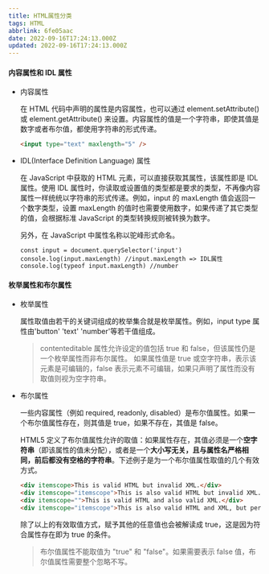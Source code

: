 ```yaml
---
title: HTML属性分类
tags: HTML
abbrlink: 6fe05aac
date: 2022-09-16T17:24:13.000Z
updated: 2022-09-16T17:24:13.000Z
---
```


#### 内容属性和 IDL 属性

- 内容属性

  在 HTML 代码中声明的属性是内容属性，也可以通过 element.setAttribute() 或 element.getAttribute() 来设置。内容属性的值是一个字符串，即使其值是数字或者布尔值，都使用字符串的形式传递。

  ```HTML
  <input type="text" maxlength="5" />
  ```

  <!-- more -->

- IDL(Interface Definition Language) 属性

  在 JavaScript 中获取的 HTML 元素，可以直接获取其属性，该属性即是 IDL 属性。使用 IDL 属性时，你读取或设置值的类型都是要求的类型，不再像内容属性一样统统以字符串的形式传递。例如，input 的 maxLength 值会返回一个数字类型，设置 maxLength 的值时也需要使用数字，如果传递了其它类型的值，会根据标准 JavaScript 的类型转换规则被转换为数字。

  另外，在 JavaScript 中属性名称以驼峰形式命名。

  ```JS
  const input = document.querySelector('input')
  console.log(input.maxLength) //input.maxLength => IDL属性
  console.log(typeof input.maxLength) //number
  ```

#### 枚举属性和布尔属性

- 枚举属性

  属性取值由若干的关键词组成的枚举集合就是枚举属性。例如，input type 属性由'button' 'text' 'number'等若干值组成。

  > contenteditable 属性允许设定的值包括 true 和 false，但该属性仍是一个枚举属性而非布尔属性。
  > 如果属性值是 true 或空字符串，表示该元素是可编辑的，false 表示元素不可编辑，如果只声明了属性而没有取值则视为空字符串。

- 布尔属性

  一些内容属性（例如 required, readonly, disabled）是布尔值属性。如果一个布尔值属性存在，则其值是 true，如果不存在，其值是 false。

  HTML5 定义了布尔值属性允许的取值：如果属性存在，其值必须是一个**空字符串**（即该属性的值未分配），或者是一个**大小写无关，且与属性名严格相同，前后都没有空格的字符串**。下述例子是为一个布尔值属性取值的几个有效方式。

  ```HTML
  <div itemscope>This is valid HTML but invalid XML.</div>
  <div itemscope="itemscope">This is also valid HTML but invalid XML.</div>
  <div itemscope="">This is valid HTML and also valid XML.</div>
  <div itemscope="itemscope">This is also valid HTML and XML, but perhaps a bit verbose.</div>
  ```

  除了以上的有效取值方式，赋予其他的任意值也会被解读成 true，这是因为符合属性存在即为 true 的条件。

  > 布尔值属性不能取值为 "true" 和 "false"。如果需要表示 false 值，布尔值属性需要整个忽略不写。
